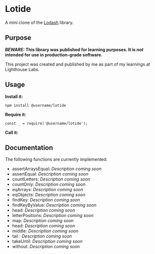 # Lotide

A mini clone of the [Lodash](https://lodash.com) library.

## Purpose

**_BEWARE:_ This library was published for learning purposes. It is _not_ intended for use in production-grade software.**

This project was created and published by me as part of my learnings at Lighthouse Labs. 

## Usage

**Install it:**

`npm install @username/lotide`

**Require it:**

`const _ = require('@username/lotide');`

**Call it:**



## Documentation

The following functions are currently implemented:

  * assertArraysEqual: *Description coming soon*
  * assertEqual: *Description coming soon*
  * countLetters: *Description coming soon*
  * countOnly: *Description coming soon*
  * eqArrays: *Description coming soon*
  * eqObjects: *Description coming soon*
  * findKey: *Description coming soon*
  * findKeyByValue: *Description coming soon*
  * head: *Description coming soon*
  * letterPositions: *Description coming soon*
  * map: *Description coming soon*
  * head: *Description coming soon*
  * middle: *Description coming soon*
  * tail  : *Description coming soon*
  * takeUntil: *Description coming soon*
  * without: *Description coming soon*